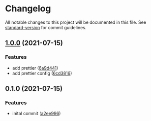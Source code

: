 # Changelog

All notable changes to this project will be documented in this file. See [standard-version](https://github.com/conventional-changelog/standard-version) for commit guidelines.

## [1.0.0](https://github.com/DanielSepulveda/my-prettier-config/compare/v0.1.0...v1.0.0) (2021-07-15)


### Features

* add prettier ([6a9d441](https://github.com/DanielSepulveda/my-prettier-config/commit/6a9d4414370e3a4afb930aef9850d0c85ba39f10))
* add prettier config ([6cd3816](https://github.com/DanielSepulveda/my-prettier-config/commit/6cd3816afb766bcca9719f57c40b4982e0ff9c1d))

## 0.1.0 (2021-07-15)


### Features

* inital commit ([a2ee996](https://github.com/DanielSepulveda/my-prettier-config/commit/a2ee9965ebb4f7d4d4a7bb1d156bbf6a7b737d46))

